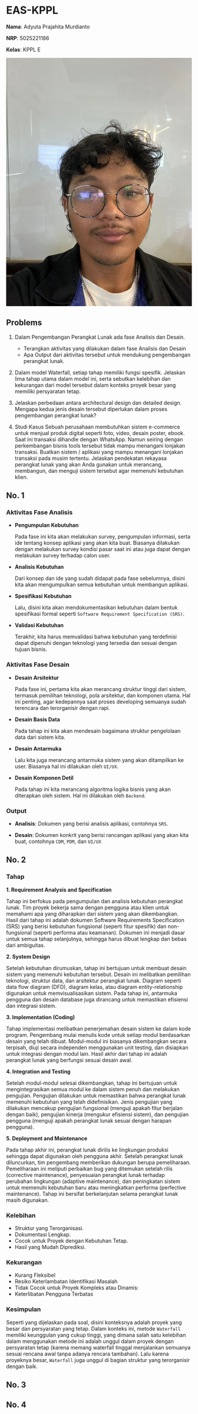 # **EAS-KPPL**

**Nama**: Adyuta Prajahita Murdianto

**NRP**: 5025221186

**Kelas**: KPPL E

![alt text](<Resource/Gambar WhatsApp 2024-12-11 pukul 10.29.18_733bbe6a.jpg>)

## **Problems**

1. Dalam Pengembangan Perangkat Lunak ada fase Analisis dan Desain. 
   - Terangkan aktivitas yang dilakukan dalam fase Analisis dan Desain
   - Apa Output dari aktivitas tersebut untuk mendukung pengembangan perangkat lunak.

2. Dalam model Waterfall, setiap tahap memiliki fungsi spesifik. Jelaskan lima tahap utama dalam model ini, serta sebutkan kelebihan dan kekurangan dari model tersebut dalam konteks proyek besar yang memiliki persyaratan tetap.

3. Jelaskan perbedaan antara architectural design dan detailed design. Mengapa kedua jenis desain tersebut diperlukan dalam proses pengembangan perangkat lunak?

4. Studi Kasus
Sebuah perusahaan membutuhkan sistem e-commerce untuk menjual produk digital seperti foto, video, desain poster, ebook. Saat ini transaksi dihandle dengan WhatsApp. Namun seiring dengan perkembangan bisnis tools tersebut tidak mampu menangani lonjakan transaksi. Buatkan sistem / aplikasi yang mampu menangani lonjakan transaksi pada musim tertentu. Jelaskan pendekatan rekayasa perangkat lunak yang akan Anda gunakan untuk merancang, membangun, dan menguji sistem tersebut agar memenuhi kebutuhan klien.

## **No. 1**

### **Aktivitas Fase Analisis**

- **Pengumpulan Kebutuhan**

  Pada fase ini kita akan melakukan survey, pengumpulan informasi, serta ide tentang konsep aplikasi yang akan kita buat. Biasanya dilakukan dengan melakukan survey kondisi pasar saat ini atau juga dapat dengan melakukan survey terhadap calon user.

- **Analisis Kebutuhan**
  
  Dari konsep dan ide yang sudah didapat pada fase sebelumnya, disini kita akan mengumpulkan semua kebutuhan untuk membangun aplikasi.

- **Spesifikasi Kebutuhan**

  Lalu, disini kita akan mendokumentasikan kebutuhan dalam bentuk spesifikasi formal seperti `Software Requirement Specification (SRS)`.

- **Validasi Kebutuhan**
  
  Terakhir, kita harus memvalidasi bahwa kebutuhan yang terdefinisi dapat dipenuhi dengan teknologi yang tersedia dan sesuai dengan tujuan bisnis.

### **Aktivitas Fase Desain**

- **Desain Arsitektur**

  Pada fase ini, pertama kita akan merancang struktur tinggi dari sistem, termasuk pemilihan teknologi, pola arsitektur, dan komponen utama. Hal ini penting, agar kedepannya saat proses developing semuanya sudah terencara dan terorganisir dengan rapi.

- **Desain Basis Data**

  Pada tahap ini kita akan mendesain bagaimana struktur pengelolaan data dari sistem kita. 

- **Desain Antarmuka**

  Lalu kita juga merancang antarmuka sistem yang akan ditampilkan ke user. Biasanya hal ini dilakukan oleh `UI/UX`.

- **Desain Komponen Detil**

  Pada tahap ini kita merancang algoritma logika bisnis yang akan diterapkan oleh sistem. Hal ini dilakukan oleh `Backend`.

### **Output**

- **Analisis**: Dokumen yang berisi analisis aplikasi, contohnya `SRS`.

- **Desain**: Dokumen konkrit yang berisi rancangan aplikasi yang akan kita buat, contohnya `CDM`, `PDM`, dan `UI/UX`

## **No. 2**

### **Tahap**

**1. Requirement Analysis and Specification**

Tahap ini berfokus pada pengumpulan dan analisis kebutuhan perangkat lunak. Tim proyek bekerja sama dengan pengguna atau klien untuk memahami apa yang diharapkan dari sistem yang akan dikembangkan. Hasil dari tahap ini adalah dokumen Software Requirements Specification (SRS) yang berisi kebutuhan fungsional (seperti fitur spesifik) dan non-fungsional (seperti performa atau keamanan). Dokumen ini menjadi dasar untuk semua tahap selanjutnya, sehingga harus dibuat lengkap dan bebas dari ambiguitas.

**2. System Design**

Setelah kebutuhan dirumuskan, tahap ini bertujuan untuk membuat desain sistem yang memenuhi kebutuhan tersebut. Desain ini melibatkan pemilihan teknologi, struktur data, dan arsitektur perangkat lunak. Diagram seperti data flow diagram (DFD), diagram kelas, atau diagram entity-relationship digunakan untuk memvisualisasikan sistem. Pada tahap ini, antarmuka pengguna dan desain database juga dirancang untuk memastikan efisiensi dan integrasi sistem.

**3. Implementation (Coding)**

Tahap implementasi melibatkan penerjemahan desain sistem ke dalam kode program. Pengembang mulai menulis kode untuk setiap modul berdasarkan desain yang telah dibuat. Modul-modul ini biasanya dikembangkan secara terpisah, diuji secara independen menggunakan unit testing, dan disiapkan untuk integrasi dengan modul lain. Hasil akhir dari tahap ini adalah perangkat lunak yang berfungsi sesuai desain awal.

**4. Integration and Testing**

Setelah modul-modul selesai dikembangkan, tahap ini bertujuan untuk mengintegrasikan semua modul ke dalam sistem penuh dan melakukan pengujian. Pengujian dilakukan untuk memastikan bahwa perangkat lunak memenuhi kebutuhan yang telah didefinisikan. Jenis pengujian yang dilakukan mencakup pengujian fungsional (menguji apakah fitur berjalan dengan baik), pengujian kinerja (mengukur efisiensi sistem), dan pengujian pengguna (menguji apakah perangkat lunak sesuai dengan harapan pengguna).

**5. Deployment and Maintenance**

Pada tahap akhir ini, perangkat lunak dirilis ke lingkungan produksi sehingga dapat digunakan oleh pengguna akhir. Setelah perangkat lunak diluncurkan, tim pengembang memberikan dukungan berupa pemeliharaan. Pemeliharaan ini meliputi perbaikan bug yang ditemukan setelah rilis (corrective maintenance), penyesuaian perangkat lunak terhadap perubahan lingkungan (adaptive maintenance), dan peningkatan sistem untuk memenuhi kebutuhan baru atau meningkatkan performa (perfective maintenance). Tahap ini bersifat berkelanjutan selama perangkat lunak masih digunakan.

### **Kelebihan**

- Struktur yang Terorganisasi.
- Dokumentasi Lengkap.
- Cocok untuk Proyek dengan Kebutuhan Tetap.
- Hasil yang Mudah Diprediksi.

### **Kekurangan**

- Kurang Fleksibel
- Resiko Keterlambatan Identifikasi Masalah
- Tidak Cocok untuk Proyek Kompleks atau Dinamis:
- Keterlibatan Pengguna Terbatas

### **Kesimpulan**

Seperti yang dijelaskan pada soal, disini konteksnya adalah proyek yang besar dan persyaratan yang tetap. Dalam konteks ini, metode `Waterfall` memiliki keunggulan yang cukup tinggi, yang dimana salah satu kelebihan dalam menggunakan metode ini adalah unggul dalam proyek dengan persyaratan tetap (karena memang waterfall tinggal menjalankan semuanya sesuai rencana awal tanpa adanya rencara tambahan). Lalu karena proyeknya besar, `Waterfall` juga unggul di bagian struktur yang terorganisir dengan baik.

## **No. 3**

## **No. 4**


